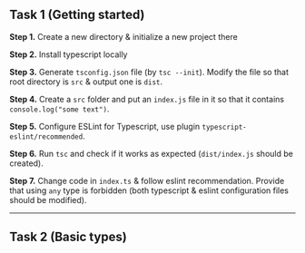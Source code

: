 ## Task 1 (Getting started)

**Step 1.** Create a new directory & initialize a new project there

**Step 2.** Install typescript locally

**Step 3.** Generate `tsconfig.json` file (by `tsc --init`). Modify the file so that root directory is `src` & output one is `dist`.

**Step 4.** Create a `src` folder and put an `index.js` file in it so that it contains `console.log("some text")`.

**Step 5.** Configure ESLint for Typescript, use plugin `typescript-eslint/recommended`.

**Step 6.** Run `tsc` and check if it works as expected (`dist/index.js` should be created).

**Step 7.** Change code in `index.ts` & follow eslint recommendation. Provide that using `any` type is forbidden (both typescript & eslint configuration files should be modified).

***

## Task 2 (Basic types)
